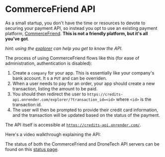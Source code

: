 # CommerceFriend API

As a small startup, you don't have the time or resources to devote to securing
your payment API, so instead you opt to use an existing payment platform,
[CommerceFriend](https://credits-api.onrender.com/). **This is not a friendly
platform, but it's all you've got**.

*hint: using the [explorer](https://credits-api.onrender.com/explorer) can help you get to know the API.*

The process of using CommerceFriend flows like this (for ease of administration, authentication is disabled):

1. Create a `company` for your app. This is essentially like your company's bank account. It s a `PUT` and can be overriden.
2. When a user needs to pay for an order, your app should create a new transaction, listing the amount to be paid.
3. You should then redirect the user to `https://credits-api.onrender.com/explorer/?transaction_id=<id>` where `<id>` is the transaction id.
4. The user will then be prompted to provide their credit card information, and the transaction will be updated based on the status of the payment.

The API itself is accessible at [`https://credits-api.onrender.com/`](https://credits-api.onrender.com/).

Here's a video walkthrough explaining the API:

The status of both the CommerceFriend and DroneTech API servers can be found on this [status page](https://z1nxzx66.status.cron-job.org/).
